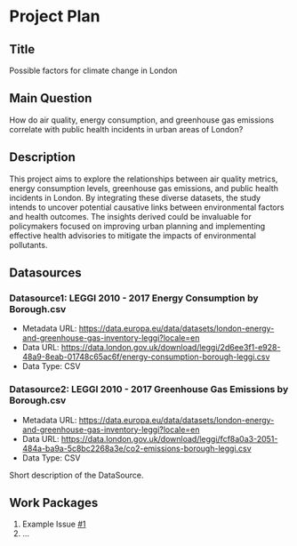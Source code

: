 # Project Plan

## Title
<!-- Give your project a short title. -->
Possible factors for climate change in London

## Main Question

<!-- Think about one main question you want to answer based on the data. -->
How do air quality, energy consumption, and greenhouse gas emissions correlate with public health incidents in urban areas of London?

## Description

<!-- Describe your data science project in max. 200 words. Consider writing about why and how you attempt it. -->
This project aims to explore the relationships between air quality metrics, energy consumption levels, greenhouse gas emissions, and public health incidents in London. By integrating these diverse datasets, the study intends to uncover potential causative links between environmental factors and health outcomes. The insights derived could be invaluable for policymakers focused on improving urban planning and implementing effective health advisories to mitigate the impacts of environmental pollutants.

## Datasources

<!-- Describe each datasources you plan to use in a section. Use the prefic "DatasourceX" where X is the id of the datasource. -->

### Datasource1: LEGGI 2010 - 2017 Energy Consumption by Borough.csv
* Metadata URL: https://data.europa.eu/data/datasets/london-energy-and-greenhouse-gas-inventory-leggi?locale=en
* Data URL: https://data.london.gov.uk/download/leggi/2d6ee3f1-e928-48a9-8eab-01748c65ac6f/energy-consumption-borough-leggi.csv
* Data Type: CSV

### Datasource2: LEGGI 2010 - 2017 Greenhouse Gas Emissions by Borough.csv
* Metadata URL: https://data.europa.eu/data/datasets/london-energy-and-greenhouse-gas-inventory-leggi?locale=en
* Data URL: https://data.london.gov.uk/download/leggi/fcf8a0a3-2051-484a-ba9a-5c8bc2268a3e/co2-emissions-borough-leggi.csv
* Data Type: CSV

Short description of the DataSource.

## Work Packages

<!-- List of work packages ordered sequentially, each pointing to an issue with more details. -->

1. Example Issue [#1][i1]
2. ...

[i1]: https://github.com/heliaahmadi/made-template/issues/1#issue-2312470908
